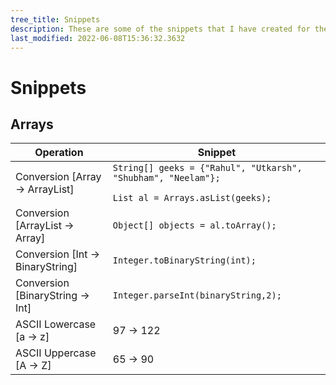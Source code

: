 ```yaml
---
tree_title: Snippets
description: These are some of the snippets that I have created for the quick overview.
last_modified: 2022-06-08T15:36:32.3632
---
```


# Snippets

## Arrays

| Operation                       | Snippet                                                                                                        |
| ------------------------------- | -------------------------------------------------------------------------------------------------------------- |
| Conversion [Array → ArrayList]  | <code>String\[] geeks = {"Rahul", "Utkarsh", "Shubham", "Neelam"}; <br/>List al = Arrays.asList(geeks);</code> |
| Conversion [ArrayList -> Array] | <code>Object\[] objects = al.toArray(); </code>                                                                |
| Conversion [Int → BinaryString] | <code>Integer.toBinaryString(int);   </code>                                                                   |
| Conversion [BinaryString → Int] | <code>Integer.parseInt(binaryString,2);</code>                                                                 |
| ASCII Lowercase [a → z]         | 97 → 122                                                                                                       |
| ASCII Uppercase [A → Z]         | 65 → 90                                                                                                        |
